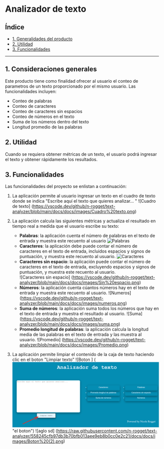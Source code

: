 # Analizador de texto

## Índice

* [1. Generalidades del producto](#1-generalidades-del-producto)
* [2. Utilidad](#2-utilidad)
* [3. Funcionalidades](#3-funcionalidades)

***

## 1. Consideraciones generales

Este producto tiene como finalidad ofrecer al usuario el conteo 
de parametros de un texto proporcionado por el mismo usuario. Las
funcionalidades incluyen:
* Conteo de palabras
* Conteo de caracteres
* Conteo de caracteres sin espacios
* Conteo de números en el texto
* Suma de los números dentro del texto
* Longitud promedio de las palabras



## 2. Utilidad

Cuando se requiera obtener métricas de un texto, el usuario podrá
ingresar el texto y obtener rápidamente los resultados.


## 3. Funcionalidades

Las funcionalidades del proyecto se enlistan a continuación:
1. La aplicación permite al usuario ingresar un texto en el cuadro de texto 
donde se indica "Escribe aquí el texto que quieres analizar... "
![Cuadro de texto] (https://vscode.dev/github/n-rogget/text-analyzer/blob/main/docs/docs/images/Cuadro%20texto.png)

2. La aplicación calcula las siguientes métricas y actualiza el
resultado en tiempo real a medida que el usuario escribe su texto:

    - **Palabras**: la aplicación cuenta el número de palabras en 
    el texto de entrada y muestra este recuento al usuario
    ![Palabras](https://vscode.dev/github/n-rogget/text-analyzer/blob/main/docs/docs/images/Palabras.png)
    - **Caracteres**: la aplicación debe puede contar el número de
    caracteres en el texto de entrada, incluidos espacios y signos de
    puntuación, y muestra este recuento al usuario.
    ![Caracteres](https://vscode.dev/github/n-rogget/text-analyzer/blob/main/docs/docs/images/Caracteres.png)
    - **Caracteres sin espacio**: la aplicación puede contar el número
     de caracteres en el texto de entrada, excluyendo espacios y 
     signos de puntuación, y muestra este recuento al usuario.  
     ![Caracteres sin espacio] (https://vscode.dev/github/n-rogget/text-analyzer/blob/main/docs/docs/images/Sin%20espacio.png)
    - **Números**: la aplicación cuenta cúantos números hay en
    el texto de entrada y muestra este recuento al usuario.
    ![Numeros] (https://vscode.dev/github/n-rogget/text-analyzer/blob/main/docs/docs/images/numeros.png)
    - **Suma de números**: la aplicación suma todos los números que
    hay en el texto de entrada y muestra el resultado al usuario.
    ![Suma] (https://vscode.dev/github/n-rogget/text-analyzer/blob/main/docs/docs/images/suma.png)
    - **Promedio longitud de palabras**: la aplicación calcula la
    longitud media de las palabras en el texto de entrada y las muestra 
    al usuario.
    ![Promedio] (https://vscode.dev/github/n-rogget/text-analyzer/blob/main/docs/docs/images/Promedio.png)

3. La aplicación permite limpiar el contenido de la caja de texto haciendo
clic en el boton "Limpiar texto"
![Boton ] (![Alt text](image.png) "el boton")
![aglo sd] (https://raw.githubusercontent.com/n-rogget/text-analyzer/558245cfb97db3b70bfb013aee9eb8b0cc0e2c21/docs/docs/images/Boton%20(2).png)

